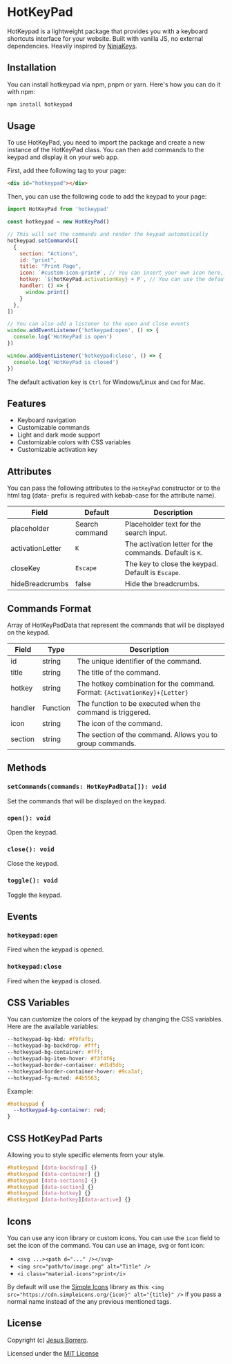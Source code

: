 # HotKeyPad

HotKeypad is a lightweight package that provides you with a keyboard shortcuts interface for your website.
Built with vanilla JS, no external dependencies. Heavily inspired by [NinjaKeys](https://github.com/ssleptsov/ninja-keys).

## Installation

You can install hotkeypad via npm, pnpm or yarn. Here's how you can do it with npm:

```bash
npm install hotkeypad
```

## Usage

To use HotKeyPad, you need to import the package and create a new instance of the HotKeyPad class. You can then add commands to the keypad and display it on your web app.

First, add thee following tag to your page:
```html
<div id="hotkeypad"></div>
```

Then, you can use the following code to add the keypad to your page:
```javascript
import HotKeyPad from 'hotkeypad'

const hotkeypad = new HotKeyPad()

// This will set the commands and render the keypad automatically
hotkeypad.setCommands([
  {
    section: "Actions",
    id: "print",
    title: "Print Page",
    icon: `#custom-icon-print#`, // You can insert your own icon here, being and svg, image or font icon
    hotkey: `${hotKeyPad.activationKey} + P`, // You can use the default activation key or set your own
    handler: () => {
      window.print()
    }
  },
])

// You can also add a listener to the open and close events
window.addEventListener('hotkeypad:open', () => {
  console.log('HotKeyPad is open')
})

window.addEventListener('hotkeypad:close', () => {
  console.log('HotKeyPad is closed')
})
```
The default activation key is `Ctrl` for Windows/Linux and `Cmd` for Mac.

## Features

- Keyboard navigation
- Customizable commands
- Light and dark mode support
- Customizable colors with CSS variables
- Customizable activation key

## Attributes
You can pass the following attributes to the `HotKeyPad` constructor or to the html tag (data- prefix is required with kebab-case for the attribute name).

| Field       | Default        | Description                                             |
|-------------|----------------|---------------------------------------------------------|
| placeholder | Search command | Placeholder text for the search input.                  |
| activationLetter | `K` | The activation letter for the commands. Default is `K`.       |
| closeKey | `Escape` | The key to close the keypad. Default is `Escape`.                |
| hideBreadcrumbs | false | Hide the breadcrumbs.                                        |

## Commands Format
Array of HotKeyPadData that represent the commands that will be displayed on the keypad.

| Field     | Type     | Description                                                                 |
|-----------|----------|-----------------------------------------------------------------------------|
| id        | string   | The unique identifier of the command.                                       |
| title     | string   | The title of the command.                                                   |
| hotkey    | string   | The hotkey combination for the command. Format: `{ActivationKey}+{Letter}`  |
| handler   | Function | The function to be executed when the command is triggered.                  |
| icon      | string   | The icon of the command.                                                    |
| section   | string   | The section of the command. Allows you to group commands.                   |

## Methods

### `setCommands(commands: HotKeyPadData[]): void`
Set the commands that will be displayed on the keypad.  

### `open(): void`
Open the keypad.

### `close(): void`
Close the keypad.

### `toggle(): void`
Toggle the keypad.

## Events

### `hotkeypad:open`
Fired when the keypad is opened.

### `hotkeypad:close`
Fired when the keypad is closed.

## CSS Variables

You can customize the colors of the keypad by changing the CSS variables. Here are the available variables:

```css
--hotkeypad-bg-kbd: #f9fafb;
--hotkeypad-bg-backdrop: #fff;
--hotkeypad-bg-container: #fff;
--hotkeypad-bg-item-hover: #f3f4f6;
--hotkeypad-border-container: #d1d5db;
--hotkeypad-border-container-hover: #9ca3af;
--hotkeypad-fg-muted: #4b5563;
```

Example:
```css
#hotkeypad {
  --hotkeypad-bg-container: red;
}
```

## CSS HotKeyPad Parts
Allowing you to style specific elements from your style.
  
```css
#hotkeypad [data-backdrop] {}
#hotkeypad [data-container] {}
#hotkeypad [data-sections] {}
#hotkeypad [data-section] {}
#hotkeypad [data-hotkey] {}
#hotkeypad [data-hotkey][data-active] {}
```

## Icons
You can use any icon library or custom icons. You can use the `icon` field to set the icon of the command. You can use an image, svg or font icon:
- `<svg ...><path d="..." /></svg>`
- `<img src="path/to/image.png" alt="Title" />`
- `<i class="material-icons">print</i>`

By default will use the [Simple Icons](https://simpleicons.org/) library as this: `<img src="https://cdn.simpleicons.org/{icon}" alt="{title}" />` if you pass a normal name instead of the any previous mentioned tags.

## License

Copyright (c) [Jesus Borrero](https://me.jesubohrdev.com).

Licensed under the [MIT License](LICENSE)

